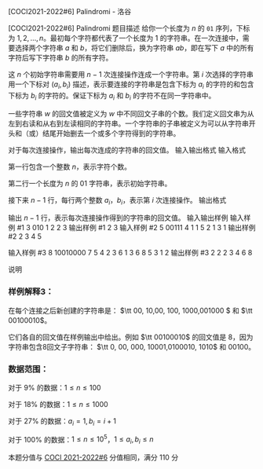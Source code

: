 



[COCI2021-2022#6]  Palindromi - 洛谷














[COCI2021-2022#6]  Palindromi
题目描述
给你一个长度为 $n$ 的 $\texttt{01}$ 序列，下标为 $1,2,\dots,n$。最初每个字符都代表了一个长度为 $1$ 的字符串。在一次连接中，需要选择两个字符串 $a$ 和 $b$，将它们删除后，换为字符串 $ab$，即在写下 $a$ 中的所有字符后写下字符串 $b$ 的所有字符。

这 $n$ 个初始字符串需要用 $n-1$ 次连接操作连成一个字符串。第 $i$ 次选择的字符串用一个下标对 $(a_i,b_i)$ 描述，表示要连接的字符串是包含下标为 $a_i$ 的字符的和包含下标为 $b_i$ 的字符的。保证下标为 $a_i$ 和 $b_i$ 的字符不在同一字符串中。

一些字符串 $w$ 的回文值被定义为 $w$ 中不同回文子串的个数。我们定义回文串为从左到右读和从右到左读相同的字符串。一个字符串的子串被定义为可以从字符串开头和（或）结尾开始删去一个或多个字符得到的字符串。

对于每次连接操作，输出每次连成的字符串的回文值。
输入输出格式
输入格式

第一行包含一个整数 $n$，表示字符个数。

第二行一个长度为 $n$ 的 $01$ 字符串，表示初始字符串。

接下来 $n-1$ 行，每行两个整数 $a_i$，$b_i$，表示第 $i$ 次连接操作。
输出格式

输出 $n-1$ 行，表示每次连接操作得到的字符串的回文值。
输入输出样例
输入样例 #1
3
010
1 2
2 3
输出样例 #1
2
3
输入样例 #2
5
00111
4 1
1 5
2 1
3 1
输出样例 #2
2
3
4
5

输入样例 #3
8
10010000
7 5
4 2
3 6
1 3
6 8
5 3
1 2
输出样例 #3
2
2
2
3
4
6
8

说明
### 样例解释3：
在每个连接之后新创建的字符串是： $\tt 00, 10,00, 100, 1000,001000 $ 和 $\tt 00100010$。

它们各自的回文值在样例输出中给出。例如 $\tt 00100010$ 的回文值是 $8$，因为字符串包含$8$回文子字符串： $\tt 0, 00, 000, 10001,0100010, 1010$ 和 $00100$。


### 数据范围：

对于 $9\%$ 的数据：$1\le n\le100$

对于 $18\%$ 的数据：$1\le n\le1000$

对于 $27\%$ 的数据：$a_i = 1, b_i = i + 1$

对于 $100\%$ 的数据：$1\le n\le10^5$，$1\le a_i, b_i\le n$

本题分值与 [COCI 2021-2022#6](https://hsin.hr/coci/contest6_tasks.pdf) 分值相同，满分 $110$ 分






